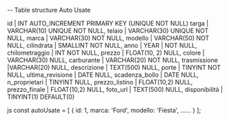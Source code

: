 -- Table structure Auto Usate

id | INT AUTO_INCREMENT PRIMARY KEY (UNIQUE NOT NULL)
targa | VARCHAR(10) UNIQUE NOT NULL,
telaio | VARCHAR(30) UNIQUE NOT NULL,
marca | VARCHAR(30) NOT NULL,
modello | VARCHAR(50) NOT NULL,
cilindrata | SMALLINT NOT NULL,
anno | YEAR | NOT NULL,
chilometraggio | INT NOT NULL,
prezzo | FLOAT(10, 2) NULL,
colore | VARCHAR(30) NULL,
carburante | VARCHAR(20) NOT NULL,
trasmissione |VARCHAR(20) NULL,
descrizione | TEXT(500) NULL,
porte | TINYINT NOT NULL,
ultima_revisione | DATE NULL,
scadenza_bollo | DATE NULL,
n_proprietari | TINYINT NULL,
prezzo_listino | FLOAT(10,2) NULL,
prezzo_finale | FLOAT(10,2) NULL,
foto_url | TEXT(500) NULL,
disponibilità | TINYINT(1) DEFAULT(0)

js
const autoUsate = [
{
id: 1,
marca: 'Ford',
modello: 'Fiesta',
......
}
];
